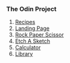 ### The Odin Project

1. <a href="./recipes">Recipes<a>
2. <a href="./landing-page">Landing Page<a>
3. <a href="./rock-paper-scissor">Rock Paper Scissor<a>
4. <a href="./etch-a-sketch">Etch A Sketch<a>
5. <a href="./calculator">Calculator<a>
6. <a href="./library">Library<a>
